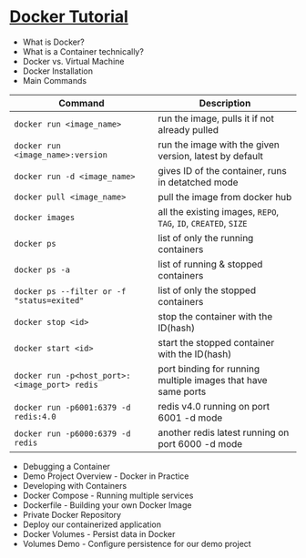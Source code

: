 # [Docker Tutorial](https://www.youtube.com/watch?v=3c-iBn73dDE&t=1s)

* What is Docker? 
* What is a Container technically?
* Docker vs. Virtual Machine
* Docker Installation
* Main Commands

| Command | Description |
| ------- | ----------- |
| `docker run <image_name>` | run the image, pulls it if not already pulled |
| `docker run <image_name>:version` | run the image with the given version, latest by default |
| `docker run -d <image_name>` | gives ID of the container, runs in detatched mode |
| `docker pull <image_name>` | pull the image from docker hub |
| `docker images` | all the existing images, `REPO`, `TAG`, `ID`, `CREATED`, `SIZE` |
| `docker ps` | list of only the running containers |
| `docker ps -a` | list of running & stopped containers |
| `docker ps --filter or -f "status=exited"` | list of only the stopped containers |
| `docker stop <id>`| stop the container with the ID(hash) |
| `docker start <id>` | start the stopped container with the ID(hash) |
| `docker run -p<host_port>:<image_port> redis` | port binding for running multiple images that have same ports |
| `docker run -p6001:6379 -d redis:4.0` | redis v4.0 running on port 6001 -d mode |
| `docker run -p6000:6379 -d redis` | another redis latest running on port 6000 -d mode |

* Debugging a Container
* Demo Project Overview - Docker in Practice
* Developing with Containers
* Docker Compose - Running multiple services
* Dockerfile - Building your own Docker Image
* Private Docker Repository
* Deploy our containerized application
* Docker Volumes - Persist data in Docker
* Volumes Demo - Configure persistence for our demo project